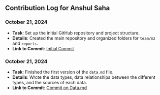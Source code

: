 ## Contribution Log for Anshul Saha

### October 21, 2024
- **Task**: Set up the initial GitHub repository and project structure.
- **Details**: Created the main repository and organized folders for `team/m2` and `reports`.
- **Link to Commit**: [Initial Commit](https://github.com/sheldor1510/spotifynder/commit/a5f52495c62180f60006eb7d8c79441463789094)

### October 21, 2024
- **Task**: Finished the first version of the `data.md` file.
- **Details**: Wrote the data types, data relationships between the different types, and the sources of each data. 
- **Link to Commit**: [Commit on Data.md](https://github.com/sheldor1510/spotifynder/commit/939e54889ee6b9773e67c1358cd9cd087c067aa2)
